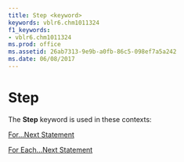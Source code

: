 ```yaml
---
title: Step <keyword>
keywords: vblr6.chm1011324
f1_keywords:
- vblr6.chm1011324
ms.prod: office
ms.assetid: 26ab7313-9e9b-a0fb-86c5-098ef7a5a242
ms.date: 06/08/2017
---
```



# Step <keyword>

The  **Step** keyword is used in these contexts:

[For...Next Statement](fornext-statement.md)

[For Each...Next Statement](for-eachnext-statement.md)


